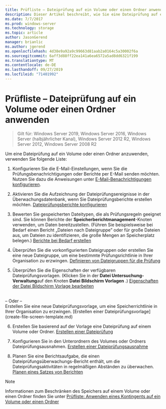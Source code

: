 ```yaml
---
title: Prüfliste – Dateiprüfung auf ein Volume oder einen Ordner anwenden
description: Dieser Artikel beschreibt, wie Sie eine Dateiprüfung auf ein Volume oder einen Ordner anwenden.
ms.date: 7/7/2017
ms.prod: windows-server
ms.technology: storage
ms.topic: article
author: JasonGerend
manager: brianlic
ms.author: jgerend
ms.openlocfilehash: 4d38e9a92a9c99663d81aab2a0164c5a30002f6a
ms.sourcegitcommit: 6aff3d88ff22ea141a6ea6572a5ad8dd6321f199
ms.translationtype: MT
ms.contentlocale: de-DE
ms.lasthandoff: 09/27/2019
ms.locfileid: "71401992"
---
```

# <a name="checklist---apply-a-file-screen-to-a-volume-or-folder"></a>Prüfliste – Dateiprüfung auf ein Volume oder einen Ordner anwenden

> Gilt für: Windows Server 2019, Windows Server 2016, Windows Server (halbjährlicher Kanal), Windows Server 2012 R2, Windows Server 2012, Windows Server 2008 R2

Um eine Dateiprüfung auf ein Volume oder einen Ordner anzuwenden, verwenden Sie folgende Liste:
1. Konfigurieren Sie die E-Mail-Einstellungen, wenn Sie die Prüfungsbenachrichtigungen oder Berichte per E-Mail senden möchten. Nutzen Sie dazu die Anweisungen unter [E-Mail-Benachrichtigungen konfigurieren](configure-email-notifications.md).

2. Aktivieren Sie die Aufzeichnung der Dateiprüfungsereignisse in der Überwachungsdatenbank, wenn Sie Dateiprüfungsberichte erstellen möchten.
[Dateiprüfungsberichte konfigurieren](configure-file-screen-audit.md)

3. Bewerten Sie gespeicherten Dateitypen, die als Prüfungsregeln geeignet sind. Sie können Berichte der **Speicherberichtmanagement**-Knoten verwenden, um Daten bereitzustellen. (Führen Sie beispielsweise bei Bedarf einen Bericht „Dateien nach Dateigruppe” oder für große Dateien aus, um Dateien zu identifizieren, die große Mengen an Speicherplatz belegen.) [Berichte bei Bedarf erstellen](generate-reports-on-demand.md) 

4. Überprüfen Sie die vorkonfigurierten Dateigruppen oder erstellen Sie eine neue Dateigruppe, um eine bestimmte Prüfungsrichtlinie in Ihrer Organisation zu erzwingen. [Definieren von Dateigruppen für die Prüfung](define-file-groups-for-screening.md)  

5. Überprüfen Sie die Eigenschaften der verfügbaren Dateiprüfungsvorlagen. (Klicken Sie in der **Datei Untersuchung-Verwaltung**auf den Knoten **Datei Bildschirm Vorlagen** .) [Eigenschaften der Datei Bildschirm Vorlage bearbeiten](edit-file-screen-template-properties.md) 
<br />
 – Oder –
 <br /> Erstellen Sie eine neue Dateiprüfungsvorlage, um eine Speicherrichtlinie in Ihrer Organisation zu erzwingen.  [Erstellen einer Dateiprüfungsvorlage](create-file-screen-template.md) 

6. Erstellen Sie basierend auf der Vorlage eine Dateiprüfung auf einem Volume oder Ordner. 
 [Erstellen einer Dateiprüfung](create-file-screen.md)
 
7. Konfigurieren Sie in den Unterordnern des Volumes oder Ordners Dateiprüfungsausnahmen. [Erstellen einer Dateiprüfungsausnahme](create-file-screen-exception.md) 

8. Planen Sie eine Berichtsaufgabe, die einen Dateiprüfungsüberwachungs-Bericht enthält, um die Dateiprüfungsaktivitäten in regelmäßigen Abständen zu überwachen.
  [Planen eines Satzes von Berichten](schedule-set-of-reports.md)


> [!NOTE]
> Informationen zum Beschränken des Speichers auf einem Volume oder einen Ordner finden Sie unter [Prüfliste: Anwenden eines Kontingents auf ein Volume oder einen Ordner](checklist-apply-file-screen-to-volume-or-folder.md)